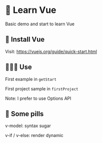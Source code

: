 # 🚀 Learn Vue

Basic demo and start to learn Vue

## 💾 Install Vue

Visit: https://vuejs.org/guide/quick-start.html

## 👨🏻‍💻 Use

First example in ``getStart``

First project sample in ``firstProject``

Note: I prefer to use Options API

## 💊 Some pills

v-model: syntax sugar

v-if / v-else: render dynamic
